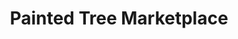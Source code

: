 ---
title: "Painted Tree Marketplace"
url: /north-richland-hills/painted-tree-marketplace/
shop: Kunst
---